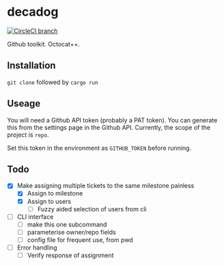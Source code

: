 # decadog

[![CircleCI branch](https://img.shields.io/circleci/project/github/tommilligan/decadog/master.svg)](https://circleci.com/gh/tommilligan/decadog)

Github toolkit. Octocat++.

## Installation

`git clone` followed by `cargo run`

## Useage

You will need a Github API token (probably a PAT token). You can generate this from
the settings page in the Github API. Currently, the scope of the project is `repo`.

Set this token in the environment as `GITHUB_TOKEN` before running.

## Todo

- [x] Make assigning multiple tickets to the same milestone painless
  - [x] Assign to milestone
  - [x] Assign to users
    - [ ] Fuzzy aided selection of users from cli
- [ ] CLI interface
  - [ ] make this one subcommand
  - [ ] parameterise owner/repo fields
  - [ ] config file for frequent use, from pwd
- [ ] Error handling
  - [ ] Verify response of assignment
